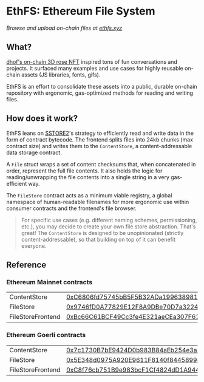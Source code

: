 # EthFS: Ethereum File System

_Browse and upload on-chain files at [ethfs.xyz](https://ethfs.xyz)_

## What?

[dhof's on-chain 3D rose NFT](https://twitter.com/dhof/status/1569750046106873857) inspired tons of fun conversations and projects. It surfaced many examples and use cases for highly reusable on-chain assets (JS libraries, fonts, gifs).

EthFS is an effort to consolidate these assets into a public, durable on-chain repository with ergonomic, gas-optimized methods for reading and writing files.

## How does it work?

EthFS leans on [SSTORE2](https://github.com/0xsequence/sstore2)'s strategy to efficiently read and write data in the form of contract bytecode. The frontend splits files into 24kb chunks (max contract size) and writes them to the `ContentStore`, a content-addressable data storage contract.

A `File` struct wraps a set of content checksums that, when concatenated in order, represent the full file contents. It also holds the logic for reading/unwrapping the file contents into a single string in a very gas-efficient way.

The `FileStore` contract acts as a minimum viable registry, a global namespace of human-readable filenames for more ergonomic use within consumer contracts and the frontend's file browser.

> For specific use cases (e.g. different naming schemes, permissioning, etc.), you may decide to create your own file store abstraction. That's great! The `ContentStore` is designed to be unopinionated (strictly content-addressable), so that building on top of it can benefit everyone.

## Reference

### Ethereum Mainnet contracts

|                   |                                                                                                                       |
| ----------------- | --------------------------------------------------------------------------------------------------------------------- |
| ContentStore      | [0xC6806fd75745bB5F5B32ADa19963898155f9DB91](https://etherscan.io/address/0xC6806fd75745bB5F5B32ADa19963898155f9DB91) |
| FileStore         | [0x9746fD0A77829E12F8A9DBe70D7a322412325B91](https://etherscan.io/address/0x9746fD0A77829E12F8A9DBe70D7a322412325B91) |
| FileStoreFrontend | [0xBc66C61BCF49Cc3fe4E321aeCEa307F61EC57C0b](https://etherscan.io/address/0xBc66C61BCF49Cc3fe4E321aeCEa307F61EC57C0b) |

### Ethereum Goerli contracts

|                   |                                                                                                                              |
| ----------------- | ---------------------------------------------------------------------------------------------------------------------------- |
| ContentStore      | [0x7c1730B7bE9424D0b983B84aEb254e3a2a105d91](https://goerli.etherscan.io/address/0x7c1730B7bE9424D0b983B84aEb254e3a2a105d91) |
| FileStore         | [0x5E348d0975A920E9611F8140f84458998A53af94](https://goerli.etherscan.io/address/0x5E348d0975A920E9611F8140f84458998A53af94) |
| FileStoreFrontend | [0xC8f76cb751B9e983bcF1Cf4824dD1A9441c6F190](https://goerli.etherscan.io/address/0xC8f76cb751B9e983bcF1Cf4824dD1A9441c6F190) |
